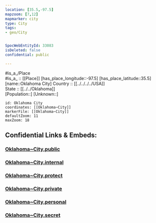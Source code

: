 ```yaml
---
location: [35.5,-97.5] 
mapzoom: [7,12] 
mapmarker: city 
type: City
tags:
- geo/City


SpocWebEntityId: 33083
isDeleted: false
confidential: public

---
```

#is_a_/Place  
#is_a_ :: [[Place]] 
[has_place_longitude::-97.5] 
[has_place_latitude::35.5] 
[name::Oklahoma City] 
Country :: [[../../../../USA]]  
State :: [[../../Oklahoma]]  
[Population::] 
[Unknown::] 


```leaflet
id: Oklahoma City
coordinates: [[Oklahoma~City]] 
markerFile: [[Oklahoma~City]] 
defaultZoom: 11 
maxZoom: 18
```


## Confidential Links & Embeds: 

### [Oklahoma~City.public](/_public/\Earth\Continent\America~North\USA\USA~Central\Oklahoma\counties~Oklahoma\Oklahoma-county\cities~Oklahoma-countyOklahoma~City.public.md) 

### [Oklahoma~City.internal](/_internal/\Earth\Continent\America~North\USA\USA~Central\Oklahoma\counties~Oklahoma\Oklahoma-county\cities~Oklahoma-countyOklahoma~City.internal.md) 

### [Oklahoma~City.protect](/_protect/\Earth\Continent\America~North\USA\USA~Central\Oklahoma\counties~Oklahoma\Oklahoma-county\cities~Oklahoma-countyOklahoma~City.protect.md) 

### [Oklahoma~City.private](/_private/\Earth\Continent\America~North\USA\USA~Central\Oklahoma\counties~Oklahoma\Oklahoma-county\cities~Oklahoma-countyOklahoma~City.private.md) 

### [Oklahoma~City.personal](/_personal/\Earth\Continent\America~North\USA\USA~Central\Oklahoma\counties~Oklahoma\Oklahoma-county\cities~Oklahoma-countyOklahoma~City.personal.md) 

### [Oklahoma~City.secret](/_secret/\Earth\Continent\America~North\USA\USA~Central\Oklahoma\counties~Oklahoma\Oklahoma-county\cities~Oklahoma-countyOklahoma~City.secret.md)


